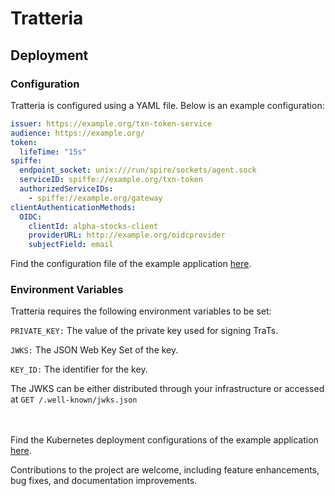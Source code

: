 # Tratteria


## Deployment
### Configuration
Tratteria is configured using a YAML file. Below is an example configuration:

```yaml
issuer: https://example.org/txn-token-service
audience: https://example.org/
token:
  lifeTime: "15s"
spiffe:
  endpoint_socket: unix:///run/spire/sockets/agent.sock
  serviceID: spiffe://example.org/txn-token
  authorizedServiceIDs:
    - spiffe://example.org/gateway
clientAuthenticationMethods:
  OIDC:
    clientId: alpha-stocks-client
    providerURL: http://example.org/oidcprovider
    subjectField: email
```

Find the configuration file of the example application [here](https://github.com/SGNL-ai/Tratteria/tree/main/example-application/deployments/kubernetes/tratteria/configs/config.yaml).




### Environment Variables
Tratteria requires the following environment variables to be set:

`PRIVATE_KEY:` The value of the private key used for signing TraTs.

`JWKS:` The JSON Web Key Set of the key.

`KEY_ID:` The identifier for the key.

The JWKS can be either distributed through your infrastructure or accessed at  `GET /.well-known/jwks.json`


<br><br>
Find the Kubernetes deployment configurations of the example application [here](https://github.com/SGNL-ai/Tratteria/tree/main/example-application/deployments/kubernetes/tratteria/configs/config.yaml).

Contributions to the project are welcome, including feature enhancements, bug fixes, and documentation improvements.